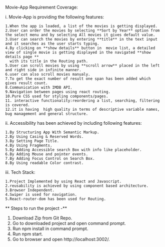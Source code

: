 Movie-App Requirement Coverage:

i. Movie-App is providing the following features:

    1.When the app is loaded, a list of the movies is getting displayed.
    2.User can order the movies by selecting **Sort by Year** option from the select menu and by selecting All movies it gives default value.
    3.User can search the movies by entering **title** in the text input and it searches as the user starts typing.
    4.By clicking on **show details** button in  movie list, a detailed view of single movie is getting displayed in the navigated **show details page **
      with its title in the Routing path.
    5.User can scroll movies by using **scroll arrow** placed in the left and right side in infinite manner.
    6.user can also scroll movies manualy.
    7.To get the exact number of result one span has been added which gives result count.
    8.Communication with IMDB API.
    9.Navigation between pages using react routing.
    10.Pure CSS used for styling components/pages.
    11. interactive functionality:reordering a list, searching, filtering is covered.
    12.it is having  high quality in terms of descriptive variable names, bug management and general structure. 

ii. Accessibility has been achieved by including following features:

    1.By Structuring App With Semantic Markup.
    2.By Using Casing & Reserved Words.
    3.By Setting Page Title.
    4.By Using Fragments.
    5.By Adding Accessible search Box with info like placeholder.
    6.By Adding Mouse and pointer events.
    7.By Adding Focus Control on Search Box.
    8.By Using readable Color contrast.

iii. Tech Stack:

    1.Project Implemented by using React and Javascript.
    2.reusability is achieved by using component based architecture.
    3.Browser Independent.
    4.Swiper is used for navigation.
    5.React-router-dom has been used for Routing.
    
    
** Steps to run the project -**

 1. Download Zip from Git Repo.
 2. Go to downloaded project and open command prompt.
 3. Run npm install in command prompt.
 4. Run npm start.
 5. Go to browser and open http://localhost:3002/.
